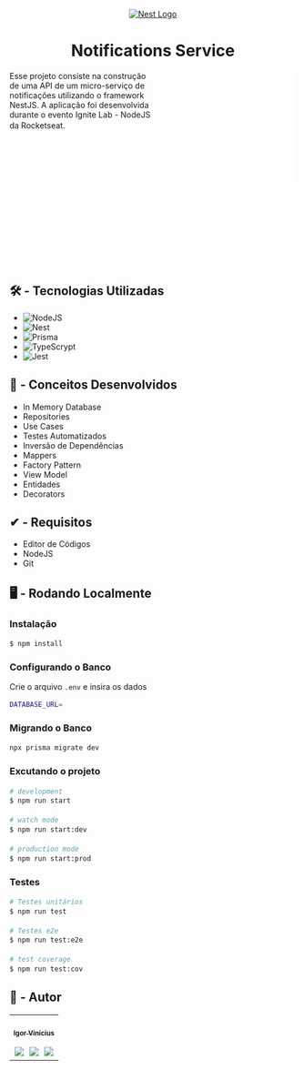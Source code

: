 <p align="center">
  <a href="http://nestjs.com/" target="blank"><img src="https://nestjs.com/img/logo-small.svg" width="200" alt="Nest Logo" /></a>
</p>

<h1 align="center">Notifications Service</h1>

<img src=".github/carbon.svg"  align="right" width="50%">

<p>Esse projeto consiste na construção de uma API de um micro-serviço de notificações utilizando o framework NestJS.
A aplicação foi desenvolvida durante o evento Ignite Lab - NodeJS da Rocketseat.
ㅤ

ㅤ

ㅤ

ㅤ

ㅤ

ㅤ

ㅤ

ㅤ


</p>

## 🛠 - Tecnologias Utilizadas


- ![NodeJS](https://img.shields.io/badge/Node.js-339933?style=for-the-badge&logo=nodedotjs&logoColor=white)
- ![Nest](https://img.shields.io/badge/nestjs-E0234E?style=for-the-badge&logo=nestjs&logoColor=white)
- ![Prisma](https://img.shields.io/badge/Prisma-3982CE?style=for-the-badge&logo=Prisma&logoColor=white)
- ![TypeScrypt](https://img.shields.io/badge/TypeScript-007ACC?style=for-the-badge&logo=typescript&logoColor=white)
- ![Jest](https://img.shields.io/badge/Jest-C21325?style=for-the-badge&logo=jest&logoColor=white)


## 🧠 - Conceitos Desenvolvidos

- In Memory Database
- Repositories
- Use Cases
- Testes Automatizados
- Inversão de Dependências
- Mappers
- Factory Pattern
- View Model
- Entidades
- Decorators

## ✔ - Requisitos

- Editor de Códigos
- NodeJS
- Git

## 🖥 - Rodando Localmente

### Instalação

```bash
$ npm install
```

### Configurando o Banco
Crie o arquivo `.env` e insira os dados

```bash
DATABASE_URL=
```

### Migrando o Banco

```bash
npx prisma migrate dev
```

### Excutando o projeto

```bash
# development
$ npm run start

# watch mode
$ npm run start:dev

# production mode
$ npm run start:prod
```

### Testes

```bash
# Testes unitários
$ npm run test

# Testes e2e
$ npm run test:e2e

# test coverage
$ npm run test:cov
```


## 👤 - Autor

<table>
  <tr>
    <td align="center"><a href="https://github.com/igorviniciussantana"><img style="border-radius: 50%;" src="https://avatars.githubusercontent.com/u/86114583?v=4" width="100px;" alt=""/><br /><sub><b>Igor Vinicius</b></sub></a><br /><br /><a href="https://linkedin.com/in/igorviniciussantana"><img src="https://user-images.githubusercontent.com/86114583/192514843-1087a34f-74f9-46aa-94fa-e824950af81f.svg" width="20px"/></a>⠀<a href="mailto:igor.santana@estudante.ifms.edu.br"><img src="https://user-images.githubusercontent.com/86114583/192515071-4fa6bce6-6ee9-49ca-9395-c17e74075a20.svg" width="20px"/></a>⠀<a href="https://behance.net/igorvinicius8"><img src="https://user-images.githubusercontent.com/86114583/192515924-e754ab5f-d7bc-416f-a3f9-0b6e3e81eb6c.svg" width="20px"/></a>
    </td>
    </tr>
    </table>
